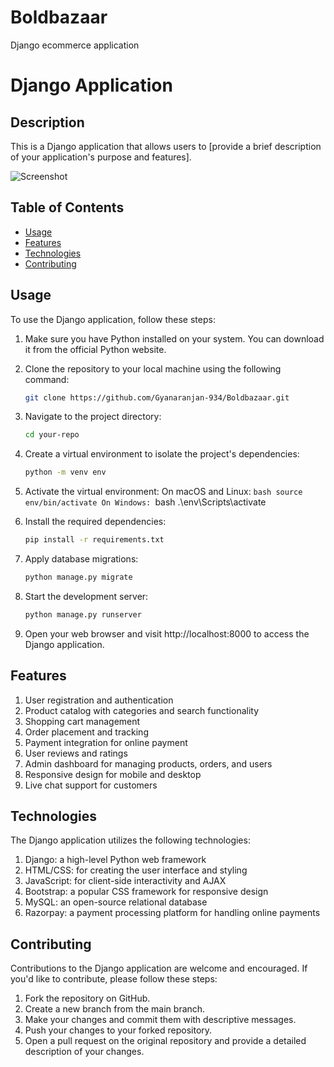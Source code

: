 # Boldbazaar
Django ecommerce application
# Django Application

## Description

This is a Django application that allows users to [provide a brief description of your application's purpose and features].

![Screenshot](/path/to/screenshot.png)

## Table of Contents


- [Usage](#usage)
- [Features](#features)
- [Technologies](#technologies)
- [Contributing](#contributing)




## Usage
   To use the Django application, follow these steps:

   1. Make sure you have Python installed on your system. You can download it from the official Python website.

   2. Clone the repository to your local machine using the following command:
      ```bash
      git clone https://github.com/Gyanaranjan-934/Boldbazaar.git
   3. Navigate to the project directory:
      ```bash
      cd your-repo
   4. Create a virtual environment to isolate the project's dependencies:
      ```bash
      python -m venv env
   5. Activate the virtual environment:
         On macOS and Linux:
            ```bash
            source env/bin/activate
         On Windows:
            ```bash
            .\env\Scripts\activate
   6. Install the required dependencies:
      ```bash
      pip install -r requirements.txt
   7. Apply database migrations:
      ```bash
      python manage.py migrate
   8. Start the development server:
      ```bash
      python manage.py runserver
   9. Open your web browser and visit http://localhost:8000 to access the Django application.

## Features

1. User registration and authentication
2. Product catalog with categories and search functionality
3. Shopping cart management
4. Order placement and tracking
5. Payment integration for online payment
6. User reviews and ratings
7. Admin dashboard for managing products, orders, and users
8. Responsive design for mobile and desktop 
9. Live chat support for customers


## Technologies
The Django application utilizes the following technologies:

1. Django: a high-level Python web framework
2. HTML/CSS: for creating the user interface and styling
3. JavaScript: for client-side interactivity and AJAX
4. Bootstrap: a popular CSS framework for responsive design
5. MySQL: an open-source relational database
6. Razorpay: a payment processing platform for handling online payments

## Contributing
Contributions to the Django application are welcome and encouraged. If you'd like to contribute, please follow these steps:

1. Fork the repository on GitHub.
2. Create a new branch from the main branch.
3. Make your changes and commit them with descriptive messages.
4. Push your changes to your forked repository.
5. Open a pull request on the original repository and provide a detailed description of your changes.
